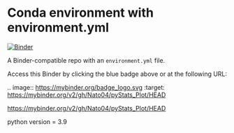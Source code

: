 # Conda environment with environment.yml

[![Binder](https://mybinder.org/badge_logo.svg)](https://mybinder.org/v2/gh/Nato04/pyStats_Plot/HEAD)

A Binder-compatible repo with an `environment.yml` file.

Access this Binder by clicking the blue badge above or at the following URL:

.. image:: https://mybinder.org/badge_logo.svg
 :target: https://mybinder.org/v2/gh/Nato04/pyStats_Plot/HEAD
 
https://mybinder.org/v2/gh/Nato04/pyStats_Plot/HEAD

python version = 3.9